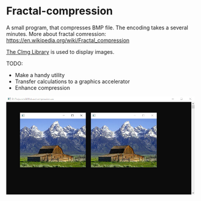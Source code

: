 # Fractal-compression
A small program, that compresses BMP file. The encoding takes a several minutes. More about fractal comression: https://en.wikipedia.org/wiki/Fractal_compression

[The CImg Library](http://cimg.eu/) is used to display images.

TODO:
* Make a handy utility
* Transfer calculations to a graphics accelerator
* Enhance compression

![](https://github.com/xmmt/Fractal-compression/blob/master/screen.png)
